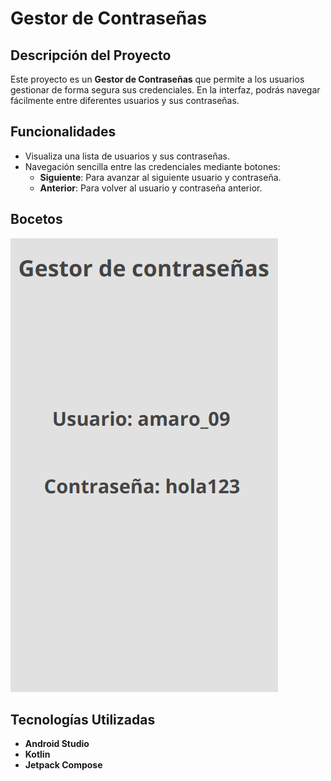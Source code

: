 # Gestor de Contraseñas

## Descripción del Proyecto

Este proyecto es un **Gestor de Contraseñas** que permite a los usuarios gestionar de forma segura sus credenciales. En la interfaz, podrás navegar fácilmente entre diferentes usuarios y sus contraseñas.

## Funcionalidades

- Visualiza una lista de usuarios y sus contraseñas.
- Navegación sencilla entre las credenciales mediante botones:
  - **Siguiente**: Para avanzar al siguiente usuario y contraseña.
  - **Anterior**: Para volver al usuario y contraseña anterior.

## Bocetos

![Boceto1](/imagenes/boceto1.png)

## Tecnologías Utilizadas

- **Android Studio**
- **Kotlin**
- **Jetpack Compose**
